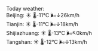 Today weather:  
Beijing: ☀️ 🌡️-11°C 🌬️↓26km/h  
Tianjin: ☀️ 🌡️-11°C 🌬️↓18km/h  
Shijiazhuang: ☀️ 🌡️-13°C 🌬️↖0km/h  
Tangshan: ☀️ 🌡️-12°C 🌬️↓13km/h  
